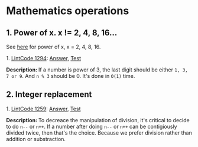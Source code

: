 # Mathematics operations
## 1. Power of x. x != 2, 4, 8, 16...
See [here](https://github.com/Tony-Hu/ShuaTi-Online.Judge.Problems.Solving/tree/master/src/main/java/bitOperation#4-power-of-x-x--2-4-8-16) for power of x, x = 2, 4, 8, 16.
<div>
    <p>
        1. 
        <a href="https://www.lintcode.com/problem/power-of-three/description">LintCode 1294</a>:  
        <a href="https://github.com/Tony-Hu/ShuaTi-Online.Judge.Problems.Solving/blob/master/src/main/java/mathmatics/LintCode1294.java">Answer</a>, 
        <a href="https://github.com/Tony-Hu/ShuaTi-Online.Judge.Problems.Solving/blob/master/src/test/java/mathmatics/LintCode1294Test.java">Test</a>
    </p>
    <p><b>Description: </b>If a number is power of 3, the last digit should be either <code>1, 3, 7 or 9</code>. And <code>n % 3</code> should be 0. It's done in <code>O(1)</code> time.</p>
</div>

## 2. Integer replacement
<div>
    <p>
        1. 
        <a href="https://www.lintcode.com/problem/integer-replacement/description">LintCode 1259</a>:  
        <a href="https://github.com/Tony-Hu/ShuaTi-Online.Judge.Problems.Solving/blob/master/src/main/java/mathmatics/LintCode1259.java">Answer</a>, 
        <a href="https://github.com/Tony-Hu/ShuaTi-Online.Judge.Problems.Solving/blob/master/src/test/java/mathmatics/LintCode1259Test.java">Test</a>
    </p>
    <p><b>Description: </b>To decreace the manipulation of division, it's critical to decide to do <code>n--</code> or <code>n++</code>. If a number after doing <code>n--</code> or <code>n++</code> can be contigiously divided twice, then that's the  choice. Because we prefer division rather than addition or substraction.</p>
</div>